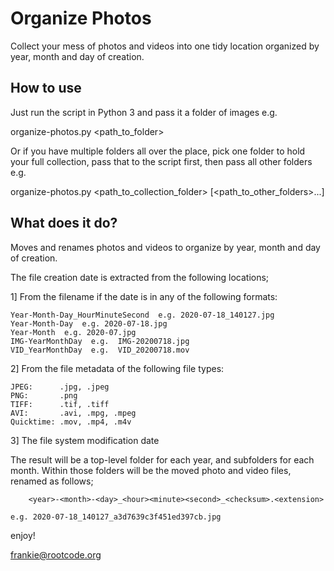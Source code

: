 # Organize Photos

Collect your mess of photos and videos into one tidy location organized by year, month and day of creation.

## How to use
Just run the script in Python 3 and pass it a folder of images e.g.

organize-photos.py <path_to_folder>

Or if you have multiple folders all over the place, pick one folder to hold your full collection, pass that to the
script first, then pass all other folders e.g.

organize-photos.py <path_to_collection_folder> [<path_to_other_folders>...]


## What does it do?
Moves and renames photos and videos to organize by year, month and day of creation.

The file creation date is extracted from the following locations;

1] From the filename if the date is in any of the following formats:
```
Year-Month-Day_HourMinuteSecond  e.g. 2020-07-18_140127.jpg    
Year-Month-Day  e.g. 2020-07-18.jpg    
Year-Month  e.g. 2020-07.jpg  
IMG-YearMonthDay  e.g.  IMG-20200718.jpg  
VID_YearMonthDay  e.g.  VID_20200718.mov  
```

2] From the file metadata of the following file types:
```
JPEG:      .jpg, .jpeg  
PNG:       .png 
TIFF:      .tif, .tiff  
AVI:       .avi, .mpg, .mpeg
Quicktime: .mov, .mp4, .m4v
```

3] The file system modification date


The result will be a top-level folder for each year, and subfolders for each month. Within those folders will be the
moved photo and video files, renamed as follows;
```
    <year>-<month>-<day>_<hour><minute><second>_<checksum>.<extension>

e.g. 2020-07-18_140127_a3d7639c3f451ed397cb.jpg
```

enjoy!
 
frankie@rootcode.org
